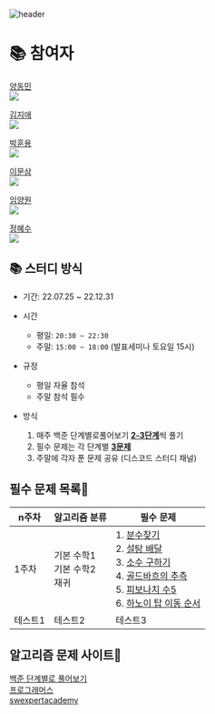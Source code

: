![header](https://capsule-render.vercel.app/api?type=waving&color=auto&height=300&section=header&text=브론즈에서%20플레까지!&desc=%20📚(SSAFY%208기%20알고리즘%20스터디)📚&fontSize=49)
<div align=left>
    <h1>📚 참여자</h1>
    <p>
        <a href='#'>양동민</a>
        <br>
        <img align='center' src="http://mazassumnida.wtf/api/v2/generate_badge?boj=fpdhslr7">
    </p>
    <p>
        <a href='#'>김지애</a>
        <br>
        <img align='center' src="http://mazassumnida.wtf/api/v2/generate_badge?boj=fpdhslr7">
    </p>
    <p>
        <a href='#'>박훈용</a>
        <br>
        <img align='center' src="http://mazassumnida.wtf/api/v2/generate_badge?boj=fpdhslr7">
    </p>
    <p>
        <a href='https://github.com/moonthree'>이문삼</a>
        <br>
        <img align='center' src="http://mazassumnida.wtf/api/v2/generate_badge?boj=fpdhslr7">
    </p>
    <p>
        <a href='#'>임양원</a>
        <br>
        <img align='center' src="http://mazassumnida.wtf/api/v2/generate_badge?boj=fpdhslr7">
    </p>
    <p>
        <a href='#'>정혜수</a>
        <br>
        <img align='center' src="http://mazassumnida.wtf/api/v2/generate_badge?boj=fpdhslr7">
    </p>
    
</div>

## 📚 스터디 방식

- 기간: 22.07.25 ~ 22.12.31

- 시간
    - 평일: `20:30 ~ 22:30`
    - 주말: `15:00 ~ 18:00` (발표세미나 토요일 15시)
- 규정
    - 평일 자율 참석
    - 주말 참석 필수
- 방식
    1. 매주 백준 단계별로풀어보기 <u>**2-3단계**</u>씩 풀기
    2. 필수 문제는 각 단계별 <u>**3문제**</u>
    3. 주말에 각자 푼 문제 공유 (디스코드 스터디 채널)

## 필수 문제 목록🌳
|n주차|알고리즘 분류|필수 문제|
|------|---|---|
|1주차|기본 수학1 <br/> 기본 수학2 <br/> 재귀<br/> |1. [분수찾기](https://www.acmicpc.net/problem/1193)<br/> 2. [설탕 배달](https://www.acmicpc.net/problem/2839)<br/> 3. [소수 구하기](https://www.acmicpc.net/problem/1929)<br/> 4. [골드바흐의 추측](https://www.acmicpc.net/problem/9020)<br/> 5. [피보나치 수5](https://www.acmicpc.net/problem/10870)<br/> 6. [하노이 탑 이동 순서](https://www.acmicpc.net/problem/11729)<br/>|
|테스트1|테스트2|테스트3|

<!-- <table>
  <tr>
    <th>주차</th>
    <th>알고리즘 분류</th>
    <th>문제</th>
  </tr>
  <tr>
    <td colspan = 3>1주차</td>
    <td colspan = 3>입출력과 사칙연산</td>
    <td><a href="https://www.acmicpc.net/problem/2557">Hello World</a></td>
  </tr>
  <tr>
    <td>내용</td>
    <td>내용</td>
    <td>내용</td>
  </tr>
</table> -->

## 알고리즘 문제 사이트📖
[백준 단계별로 풀어보기](https://www.acmicpc.net/step) <br/>
[프로그래머스](https://programmers.co.kr/) <br/>
[swexpertacademy](https://swexpertacademy.com/main/main.do) <br/>
